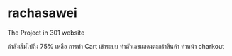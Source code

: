# rachasawei
The Project in 301 website 

กำลังเริ่มไปถึง 75%
เหลือ การทำ Cart เข้าระบบ
ทำตัวเลขแสดงตะกร้าสินค้า
ทำหน้า charkout 